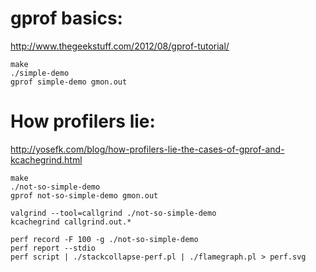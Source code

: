 gprof basics:
=============
http://www.thegeekstuff.com/2012/08/gprof-tutorial/
```
make
./simple-demo
gprof simple-demo gmon.out
```

How profilers lie:
==================
http://yosefk.com/blog/how-profilers-lie-the-cases-of-gprof-and-kcachegrind.html
```
make
./not-so-simple-demo
gprof not-so-simple-demo gmon.out
```

```
valgrind --tool=callgrind ./not-so-simple-demo
kcachegrind callgrind.out.*
```

```
perf record -F 100 -g ./not-so-simple-demo
perf report --stdio
perf script | ./stackcollapse-perf.pl | ./flamegraph.pl > perf.svg
```
